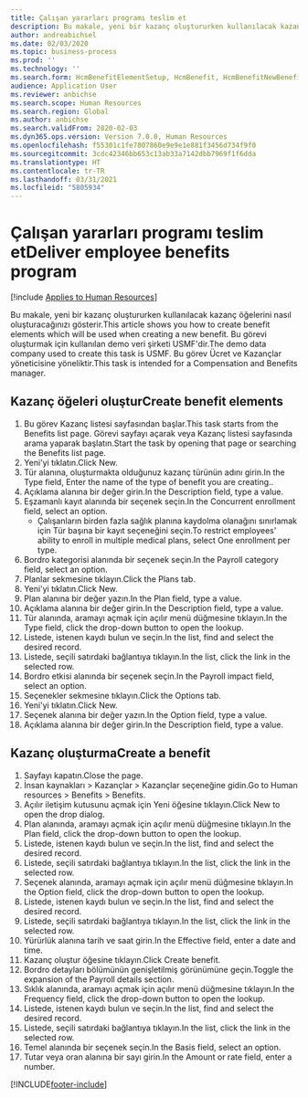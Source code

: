 ```yaml
---
title: Çalışan yararları programı teslim et
description: Bu makale, yeni bir kazanç oluştururken kullanılacak kazanç öğelerini nasıl oluşturacağınızı gösterir.
author: andreabichsel
ms.date: 02/03/2020
ms.topic: business-process
ms.prod: ''
ms.technology: ''
ms.search.form: HcmBenefitElementSetup, HcmBenefit, HcmBenefitNewBenefit, HcmBenefitPlanLookup, BenefitWorkspace, HcmBenefitSummaryPart
audience: Application User
ms.reviewer: anbichse
ms.search.scope: Human Resources
ms.search.region: Global
ms.author: anbichse
ms.search.validFrom: 2020-02-03
ms.dyn365.ops.version: Version 7.0.0, Human Resources
ms.openlocfilehash: f55301c1fe7807860e9e9e1e881f3456d734f9f0
ms.sourcegitcommit: 3cdc42346bb653c13ab33a7142dbb7969f1f6dda
ms.translationtype: HT
ms.contentlocale: tr-TR
ms.lasthandoff: 03/31/2021
ms.locfileid: "5805934"
---
```

# <a name="deliver-employee-benefits-program"></a><span data-ttu-id="14644-103">Çalışan yararları programı teslim et</span><span class="sxs-lookup"><span data-stu-id="14644-103">Deliver employee benefits program</span></span>

[!include [Applies to Human Resources](../includes/applies-to-hr.md)]

<span data-ttu-id="14644-104">Bu makale, yeni bir kazanç oluştururken kullanılacak kazanç öğelerini nasıl oluşturacağınızı gösterir.</span><span class="sxs-lookup"><span data-stu-id="14644-104">This article shows you how to create benefit elements which will be used when creating a new benefit.</span></span> <span data-ttu-id="14644-105">Bu görevi oluşturmak için kullanılan demo veri şirketi USMF'dir.</span><span class="sxs-lookup"><span data-stu-id="14644-105">The demo data company used to create this task is USMF.</span></span> <span data-ttu-id="14644-106">Bu görev Ücret ve Kazançlar yöneticisine yöneliktir.</span><span class="sxs-lookup"><span data-stu-id="14644-106">This task is intended for a Compensation and Benefits manager.</span></span>


## <a name="create-benefit-elements"></a><span data-ttu-id="14644-107">Kazanç öğeleri oluştur</span><span class="sxs-lookup"><span data-stu-id="14644-107">Create benefit elements</span></span>
1. <span data-ttu-id="14644-108">Bu görev Kazanç listesi sayfasından başlar.</span><span class="sxs-lookup"><span data-stu-id="14644-108">This task starts from the Benefits list page.</span></span> <span data-ttu-id="14644-109">Görevi sayfayı açarak veya Kazanç listesi sayfasında arama yaparak başlatın.</span><span class="sxs-lookup"><span data-stu-id="14644-109">Start the task by opening that page or searching the Benefits list page.</span></span>
2. <span data-ttu-id="14644-110">Yeni'yi tıklatın.</span><span class="sxs-lookup"><span data-stu-id="14644-110">Click New.</span></span>
3. <span data-ttu-id="14644-111">Tür alanına, oluşturmakta olduğunuz kazanç türünün adını girin.</span><span class="sxs-lookup"><span data-stu-id="14644-111">In the Type field, Enter the name of the type of benefit you are creating..</span></span>
4. <span data-ttu-id="14644-112">Açıklama alanına bir değer girin.</span><span class="sxs-lookup"><span data-stu-id="14644-112">In the Description field, type a value.</span></span>
5. <span data-ttu-id="14644-113">Eşzamanlı kayıt alanında bir seçenek seçin.</span><span class="sxs-lookup"><span data-stu-id="14644-113">In the Concurrent enrollment field, select an option.</span></span>
    * <span data-ttu-id="14644-114">Çalışanların birden fazla sağlık planına kaydolma olanağını sınırlamak için Tür başına bir kayıt seçeneğini seçin.</span><span class="sxs-lookup"><span data-stu-id="14644-114">To restrict employees' ability to enroll in multiple medical plans, select One enrollment per type.</span></span>  
6. <span data-ttu-id="14644-115">Bordro kategorisi alanında bir seçenek seçin.</span><span class="sxs-lookup"><span data-stu-id="14644-115">In the Payroll category field, select an option.</span></span>
7. <span data-ttu-id="14644-116">Planlar sekmesine tıklayın.</span><span class="sxs-lookup"><span data-stu-id="14644-116">Click the Plans tab.</span></span>
8. <span data-ttu-id="14644-117">Yeni'yi tıklatın.</span><span class="sxs-lookup"><span data-stu-id="14644-117">Click New.</span></span>
9. <span data-ttu-id="14644-118">Plan alanına bir değer yazın.</span><span class="sxs-lookup"><span data-stu-id="14644-118">In the Plan field, type a value.</span></span>
10. <span data-ttu-id="14644-119">Açıklama alanına bir değer girin.</span><span class="sxs-lookup"><span data-stu-id="14644-119">In the Description field, type a value.</span></span>
11. <span data-ttu-id="14644-120">Tür alanında, aramayı açmak için açılır menü düğmesine tıklayın.</span><span class="sxs-lookup"><span data-stu-id="14644-120">In the Type field, click the drop-down button to open the lookup.</span></span>
12. <span data-ttu-id="14644-121">Listede, istenen kaydı bulun ve seçin.</span><span class="sxs-lookup"><span data-stu-id="14644-121">In the list, find and select the desired record.</span></span>
13. <span data-ttu-id="14644-122">Listede, seçili satırdaki bağlantıya tıklayın.</span><span class="sxs-lookup"><span data-stu-id="14644-122">In the list, click the link in the selected row.</span></span>
14. <span data-ttu-id="14644-123">Bordro etkisi alanında bir seçenek seçin.</span><span class="sxs-lookup"><span data-stu-id="14644-123">In the Payroll impact field, select an option.</span></span>
15. <span data-ttu-id="14644-124">Seçenekler sekmesine tıklayın.</span><span class="sxs-lookup"><span data-stu-id="14644-124">Click the Options tab.</span></span>
16. <span data-ttu-id="14644-125">Yeni'yi tıklatın.</span><span class="sxs-lookup"><span data-stu-id="14644-125">Click New.</span></span>
17. <span data-ttu-id="14644-126">Seçenek alanına bir değer yazın.</span><span class="sxs-lookup"><span data-stu-id="14644-126">In the Option field, type a value.</span></span>
18. <span data-ttu-id="14644-127">Açıklama alanına bir değer girin.</span><span class="sxs-lookup"><span data-stu-id="14644-127">In the Description field, type a value.</span></span>

## <a name="create-a-benefit"></a><span data-ttu-id="14644-128">Kazanç oluşturma</span><span class="sxs-lookup"><span data-stu-id="14644-128">Create a benefit</span></span>
1. <span data-ttu-id="14644-129">Sayfayı kapatın.</span><span class="sxs-lookup"><span data-stu-id="14644-129">Close the page.</span></span>
2. <span data-ttu-id="14644-130">İnsan kaynakları > Kazançlar > Kazançlar seçeneğine gidin.</span><span class="sxs-lookup"><span data-stu-id="14644-130">Go to Human resources > Benefits > Benefits.</span></span>
3. <span data-ttu-id="14644-131">Açılır iletişim kutusunu açmak için Yeni öğesine tıklayın.</span><span class="sxs-lookup"><span data-stu-id="14644-131">Click New to open the drop dialog.</span></span>
4. <span data-ttu-id="14644-132">Plan alanında, aramayı açmak için açılır menü düğmesine tıklayın.</span><span class="sxs-lookup"><span data-stu-id="14644-132">In the Plan field, click the drop-down button to open the lookup.</span></span>
5. <span data-ttu-id="14644-133">Listede, istenen kaydı bulun ve seçin.</span><span class="sxs-lookup"><span data-stu-id="14644-133">In the list, find and select the desired record.</span></span>
6. <span data-ttu-id="14644-134">Listede, seçili satırdaki bağlantıya tıklayın.</span><span class="sxs-lookup"><span data-stu-id="14644-134">In the list, click the link in the selected row.</span></span>
7. <span data-ttu-id="14644-135">Seçenek alanında, aramayı açmak için açılır menü düğmesine tıklayın.</span><span class="sxs-lookup"><span data-stu-id="14644-135">In the Option field, click the drop-down button to open the lookup.</span></span>
8. <span data-ttu-id="14644-136">Listede, istenen kaydı bulun ve seçin.</span><span class="sxs-lookup"><span data-stu-id="14644-136">In the list, find and select the desired record.</span></span>
9. <span data-ttu-id="14644-137">Listede, seçili satırdaki bağlantıya tıklayın.</span><span class="sxs-lookup"><span data-stu-id="14644-137">In the list, click the link in the selected row.</span></span>
10. <span data-ttu-id="14644-138">Yürürlük alanına tarih ve saat girin.</span><span class="sxs-lookup"><span data-stu-id="14644-138">In the Effective field, enter a date and time.</span></span>
11. <span data-ttu-id="14644-139">Kazanç oluştur öğesine tıklayın.</span><span class="sxs-lookup"><span data-stu-id="14644-139">Click Create benefit.</span></span>
12. <span data-ttu-id="14644-140">Bordro detayları bölümünün genişletilmiş görünümüne geçin.</span><span class="sxs-lookup"><span data-stu-id="14644-140">Toggle the expansion of the Payroll details section.</span></span>
13. <span data-ttu-id="14644-141">Sıklık alanında, aramayı açmak için açılır menü düğmesine tıklayın.</span><span class="sxs-lookup"><span data-stu-id="14644-141">In the Frequency field, click the drop-down button to open the lookup.</span></span>
14. <span data-ttu-id="14644-142">Listede, istenen kaydı bulun ve seçin.</span><span class="sxs-lookup"><span data-stu-id="14644-142">In the list, find and select the desired record.</span></span>
15. <span data-ttu-id="14644-143">Listede, seçili satırdaki bağlantıya tıklayın.</span><span class="sxs-lookup"><span data-stu-id="14644-143">In the list, click the link in the selected row.</span></span>
16. <span data-ttu-id="14644-144">Temel alanında bir seçenek seçin.</span><span class="sxs-lookup"><span data-stu-id="14644-144">In the Basis field, select an option.</span></span>
17. <span data-ttu-id="14644-145">Tutar veya oran alanına bir sayı girin.</span><span class="sxs-lookup"><span data-stu-id="14644-145">In the Amount or rate field, enter a number.</span></span>



[!INCLUDE[footer-include](../includes/footer-banner.md)]